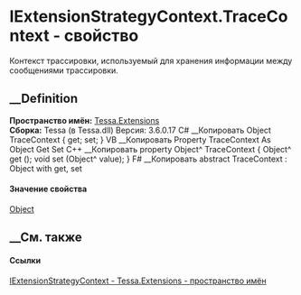 # IExtensionStrategyContext.TraceContext - свойство
Контекст трассировки, используемый для хранения информации между сообщениями
трассировки.
##  __Definition
 **Пространство имён:** [Tessa.Extensions](N_Tessa_Extensions.htm)  
 **Сборка:** Tessa (в Tessa.dll) Версия: 3.6.0.17
C# __Копировать
    Object TraceContext { get; set; }
VB __Копировать
     Property TraceContext As Object
    	Get
    	Set
C++ __Копировать
    property Object^ TraceContext {
    	Object^ get ();
    	void set (Object^ value);
    }
F# __Копировать
     abstract TraceContext : Object with get, set
#### Значение свойства
[Object](https://learn.microsoft.com/dotnet/api/system.object)
##  __См. также
#### Ссылки
[IExtensionStrategyContext -
](T_Tessa_Extensions_IExtensionStrategyContext.htm)
[Tessa.Extensions - пространство имён](N_Tessa_Extensions.htm)
